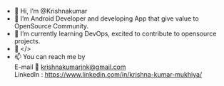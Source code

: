 - 👋 Hi, I’m @Krishnakumar
- 👀 I’m Android Developer and developing App that give value to OpenSource Community.
- 🌱 I’m currently learning DevOps, excited to contribute to opensource projects.
- 💞️ </>
- 📫 You can reach me by <br>
                          E-mail 📧 krishnakumarjnk@gmail.com
                          <br>
                          LinkedIn : https://www.linkedin.com/in/krishna-kumar-mukhiya/
                          <br>
                         <!--- Twitter : https://twitter.com/KrishnaKumar_01  --->
                          <br>
                          
                          
<!-- - 🌱 Make the world a better place -->
<!---
Krishnakumar59/Krishnakumar59 is a ✨ special ✨ repository because its `README.md` (this file) appears on your GitHub profile.
You can click the Preview link to take a look at your changes.
--->
